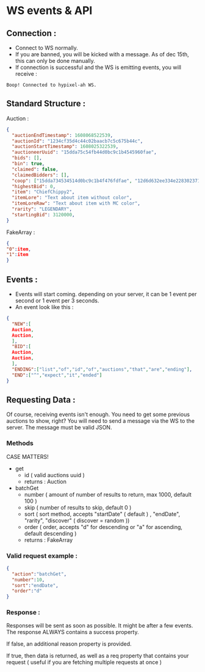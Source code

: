 # WS events & API

## Connection :

- Connect to WS normally.
- If you are banned, you will be kicked with a message. As of dec 15th, this can only be done manually.
- If connection is successful and the WS is emitting events, you will receive : 
```
Boop! Connected to hypixel-ah WS.
```
## Standard Structure : 
Auction : 
```json
{
  "auctionEndTimestamp": 1608068522539,
  "auctionId": "1234cf35d4c44c02baacb7c5c675b44c",
  "auctionStartTimestamp": 1608025322539,
  "auctioneerUuid": "15dda75c54fb44d0bc9c1b4545960fae",
  "bids": [],
  "bin": true,
  "claimed": false,
  "claimedBidders": [],
  "coop": ["15dda734534514d0bc9c1b4f476fdfae", "12d6d632ee334e228302371aaca12f07"],
  "highestBid": 0,
  "item": "ChiefChippy2",
  "itemLore": "Text about item without color",
  "itemLoreRaw": "Text about item with MC color",
  "rarity": "LEGENDARY",
  "startingBid": 3120000,
}
```
FakeArray : 
```json
{
"0":item,
"1":item
}
```
## Events : 

- Events will start coming. depending on your server, it can be 1 event per second or 1 event per 3 seconds.
- An event look like this : 
```json
{
  "NEW":[
  Auction,
  Auction,
  ],
  "BID":[
  Auction,
  Auction,
  ],
  "ENDING":["list","of","id","of","auctions","that","are","ending"],
  "END":["^","expect","it","ended"]
}
```

## Requesting Data :

Of course, receiving events isn't enough. You need to get some previous auctions to show, right? 
You will need to send a message via the WS to the server. The message must be valid JSON.

### Methods
CASE MATTERS!
- get
  + id ( valid auctions uuid )
  + returns : Auction
- batchGet
  + number ( amount of number of results to return, max 1000, default 100 )
  + skip ( number of results to skip, default 0 )
  + sort ( sort method, accepts "startDate" ( default ) , "endDate", "rarity", "discover" ( discover = random ))
  + order ( order, accepts "d" for descending or "a" for ascending, default descending )
  + returns : FakeArray<Auction>
### Valid request example : 
```json
{
  "action":"batchGet",
  "number":10,
  "sort":"endDate",
  "order":"d"
}
```
### Response : 

Responses will be sent as soon as possible. It might be after a few events.
The response ALWAYS contains a success property. 

If false, an additional reason property is provided.

If true, then data is returned, as well as a req property that contains your request ( useful if you are fetching multiple requests at once ) 
